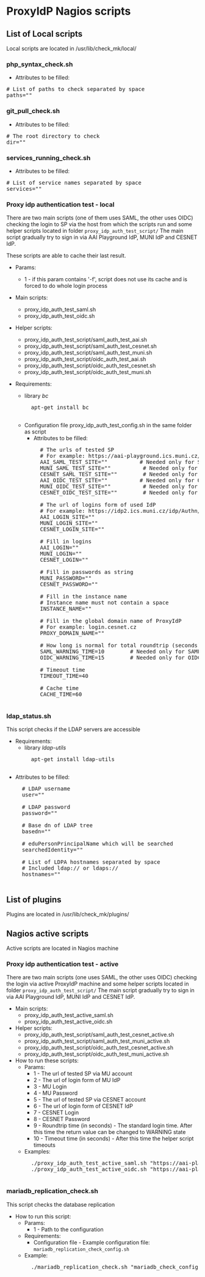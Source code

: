 # ProxyIdP Nagios scripts

## List of Local scripts
Local scripts are located in /usr/lib/check_mk/local/

###  php_syntax_check.sh
* Attributes to be filled:
<pre>
# List of paths to check separated by space
paths=""
</pre>

###  git_pull_check.sh
* Attributes to be filled:
<pre>
# The root directory to check
dir=""
</pre>

### services_running_check.sh
* Attributes to be filled:
<pre>
# List of service names separated by space
services=""
</pre>

### Proxy idp authentication test - local
There are two main scripts (one of them uses SAML, the other uses OIDC) checking the login to SP via the host from which the scripts run and some helper scripts located in folder `proxy_idp_auth_test_script/`
The main script gradually try to sign in via AAI Playground IdP, MUNI IdP and CESNET IdP.

These scripts are able to cache their last result.

* Params:
    * 1 - if this param contains '-f', script does not use its cache and is forced to do whole login process

* Main scripts:
    * proxy_idp_auth_test_saml.sh
    * proxy_idp_auth_test_oidc.sh
* Helper scripts:
    * proxy_idp_auth_test_script/saml_auth_test_aai.sh
    * proxy_idp_auth_test_script/saml_auth_test_cesnet.sh
    * proxy_idp_auth_test_script/saml_auth_test_muni.sh
    * proxy_idp_auth_test_script/oidc_auth_test_aai.sh
    * proxy_idp_auth_test_script/oidc_auth_test_cesnet.sh
    * proxy_idp_auth_test_script/oidc_auth_test_muni.sh
* Requirements:
    * library *bc*
        <pre>
        apt-get install bc
        </pre>
    * Configuration file proxy_idp_auth_test_config.sh in the same folder as script
        * Attributes to be filled:
            <pre>
            # The urls of tested SP
            # For example: https://aai-playground.ics.muni.cz/simplesaml/nagios_check.php?proxy_idp=cesnet&authentication=muni
            AAI_SAML_TEST_SITE=""          # Needed only for SAML
            MUNI_SAML_TEST_SITE=""          # Needed only for SAML
            CESNET_SAML_TEST_SITE=""        # Needed only for SAML
            AAI_OIDC_TEST_SITE=""          # Needed only for OIDC
            MUNI_OIDC_TEST_SITE=""          # Needed only for OIDC
            CESNET_OIDC_TEST_SITE=""        # Needed only for OIDC

            # The url of logins form of used IdP
            # For example: https://idp2.ics.muni.cz/idp/Authn/UserPassword
            AAI_LOGIN_SITE=""
            MUNI_LOGIN_SITE=""
            CESNET_LOGIN_SITE=""

            # Fill in logins
            AAI_LOGIN=""
            MUNI_LOGIN=""
            CESNET_LOGIN=""

            # Fill in passwords as string
            MUNI_PASSWORD=""
            CESNET_PASSWORD=""

            # Fill in the instance name
            # Instance name must not contain a space
            INSTANCE_NAME=""

            # Fill in the global domain name of ProxyIdP
            # For example: login.cesnet.cz
            PROXY_DOMAIN_NAME=""

            # How long is normal for total roundtrip (seconds)
            SAML_WARNING_TIME=10        # Needed only for SAML
            OIDC_WARNING_TIME=15        # Needed only for OIDC

            # Timeout time
            TIMEOUT_TIME=40
            
            # Cache time
            CACHE_TIME=60
            </pre>

### ldap_status.sh
This script checks if the LDAP servers are accessible

* Requirements:
    * library *ldap-utils*
        <pre>
        apt-get install ldap-utils
        </pre>
* Attributes to be filled:
    <pre>
    # LDAP username
    user=""

    # LDAP password
    password=""

    # Base dn of LDAP tree
    basedn=""

    # eduPersonPrincipalName which will be searched
    searchedIdentity=""

    # List of LDPA hostnames separated by space
    # Included ldap:// or ldaps://
    hostnames=""
    </pre>

## List of plugins
Plugins are located in /usr/lib/check_mk/plugins/

## Nagios active scripts
Active scripts are located in Nagios machine

### Proxy idp authentication test - active
There are two main scripts (one uses SAML, the other uses OIDC) checking the login via active ProxyIdP machine and some helper scripts located in folder `proxy_idp_auth_test_script/`
The main script gradually try to sign in via AAI Playground IdP, MUNI IdP and CESNET IdP.

* Main scripts:
    * proxy_idp_auth_test_active_saml.sh
    * proxy_idp_auth_test_active_oidc.sh
* Helper scripts:
    * proxy_idp_auth_test_script/saml_auth_test_cesnet_active.sh
    * proxy_idp_auth_test_script/saml_auth_test_muni_active.sh
    * proxy_idp_auth_test_script/oidc_auth_test_cesnet_active.sh
    * proxy_idp_auth_test_script/oidc_auth_test_muni_active.sh
* How to run these scripts:
    * Params:
        * 1 - The url of tested SP via MU account
        * 2 - The url of login form of MU IdP
        * 3 - MU Login
        * 4 - MU Password
        * 5 - The url of tested SP via CESNET account
        * 6 - The url of login form of CESNET IdP
        * 7 - CESNET Login
        * 8 - CESNET Password
        * 9 - Roundtrip time (in seconds) - The standard login time. After this time the return value can be changed to WARNING state
        * 10 - Timeout time (in seconds) - After this time the helper script timeouts
    * Examples:
        <pre>
        ./proxy_idp_auth_test_active_saml.sh "https://aai-playground.ics.muni.cz/simplesaml/nagios_check.php?proxy_idp=cesnet&authenticate=muni" "https://idp2.ics.muni.cz/idp/Authn/UserPassword" "login" "passwd" "https://aai-playground.ics.muni.cz/simplesaml/nagios_check.php?proxy_idp=cesnet&authenticate=cesnet" "https://idp2.ics.muni.cz/idp/Authn/UserPassword" "login" "passwd" 10 40
        ./proxy_idp_auth_test_active_oidc.sh "https://aai-playground.ics.muni.cz/simplesaml/nagios_check.php?proxy_idp=cesnet&authenticate=muni" "https://idp2.ics.muni.cz/idp/Authn/UserPassword" "login" "passwd" "https://aai-playground.ics.muni.cz/simplesaml/nagios_check.php?proxy_idp=cesnet&authenticate=cesnet" "https://idp2.ics.muni.cz/idp/Authn/UserPassword" "login" "passwd" 15 40
        </pre>

### mariadb_replication_check.sh
This script checks the database replication

* How to run this script:
    * Params:
        * 1 - Path to the configuration
    * Requirements:
        * Configuration file - Example configuration file: `mariadb_replication_check_config.sh`
    * Example:
        <pre>
        ./mariadb_replication_check.sh "mariadb_check_config.sh"
        </pre>
